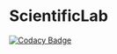 # ScientificLab
[![Codacy Badge](https://api.codacy.com/project/badge/Grade/9fdefcb324104836973039c2d8e160c7)](https://www.codacy.com/app/grupo5agiles/ScientificLab?utm_source=github.com&utm_medium=referral&utm_content=UAMISO4101/ScientificLab&utm_campaign=badger)